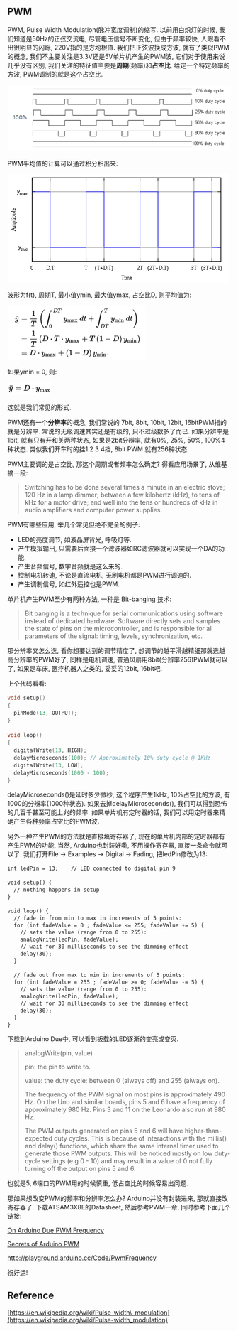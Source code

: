 ## PWM

PWM, Pulse Width Modulation\(脉冲宽度调制\)的缩写. 以前用白炽灯的时候, 我们知道是50Hz的正弦交流电, 尽管电压信号不断变化, 但由于频率较快, 人眼看不出很明显的闪烁, 220V指的是方均根值. 我们把正弦波换成方波, 就有了类似PWM的概念, 我们不主要关注是3.3V还是5V单片机产生的PWM波, 它们对于使用来说几乎没有区别, 我们关注的特征值主要是**周期**\(频率\)和**占空比**, 给定一个特定频率的方波, PWM调制的就是这个占空比.

![](/assets/占空比.png)

PWM平均值的计算可以通过积分积出来:

![](/assets/PWM1.png)

波形为f\(t\), 周期T, 最小值ymin, 最大值ymax, 占空比D, 则平均值为:

![](/assets/PWM平均值.png)

如果ymin = 0, 则:

![](/assets/PWM平均值3.png)

这就是我们常见的形式.

PWM还有一个**分辨率**的概念, 我们常说的 7bit, 8bit, 10bit, 12bit, 16bitPWM指的就是分辨率. 常说的无级调速其实还是有级的, 只不过级数多了而已. 如果分辨率是1bit, 就有只有开和关两种状态, 如果是2bit分辨率, 就有0%, 25%, 50%, 100%4种状态. 类似我们开车时的挂1 2 3 4挡, 8bit PWM 就有256种状态.

PWM主要调的是占空比, 那这个周期或者频率怎么确定? 得看应用场景了, 从维基摘一段:

> Switching has to be done several times a minute in an electric stove; 120 Hz in a lamp dimmer; between a few kilohertz \(kHz\), to tens of kHz for a motor drive; and well into the tens or hundreds of kHz in audio amplifiers and computer power supplies.

PWM有哪些应用, 举几个常见但绝不完全的例子:

* LED的亮度调节, 如液晶屏背光, 呼吸灯等.
* 产生模拟输出, 只需要后面接一个滤波器如RC滤波器就可以实现一个DA的功能.
* 产生音频信号, 数字音频就是这么来的.
* 控制电机转速, 不论是直流电机, 无刷电机都是PWM进行调速的.
* 产生调制信号, 如红外遥控也是PWM.

单片机产生PWM至少有两种方法, 一种是 Bit-banging 技术:

> Bit banging is a technique for serial communications using software instead of dedicated hardware. Software directly sets and samples the state of pins on the microcontroller, and is responsible for all parameters of the signal: timing, levels, synchronization, etc.

那分辨率又怎么选, 看你想要达到的调节精度了, 想调节的越平滑越精细那就选越高分辨率的PWM好了,  同样是电机调速, 普通风扇用8bit\(分辨率256\)PWM就可以了, 如果是车床, 医疗机器人之类的, 妥妥的12bit, 16bit吧.

上个代码看看:

```c
void setup()
{
  pinMode(13, OUTPUT);
}

void loop()
{
  digitalWrite(13, HIGH);
  delayMicroseconds(100); // Approximately 10% duty cycle @ 1KHz
  digitalWrite(13, LOW);
  delayMicroseconds(1000 - 100);
}
```

delayMicroseconds\(\)是延时多少微秒, 这个程序产生1kHz, 10%占空比的方波, 有1000的分辨率\(1000种状态\). 如果去掉delayMicroseconds\(\), 我们可以得到恐怖的几百千甚至可能上兆的频率. 如果单片机有定时器的话, 我们可以用定时器来精确产生各种频率占空比的PWM波.

另外一种产生PWM的方法就是直接填寄存器了, 现在的单片机内部的定时器都有产生PWM的功能, 当然, Arduino也封装好嘞, 不用操作寄存器, 直接一条命令就可以了. 我们打开File -&gt; Examples -&gt; Digital -&gt; Fading, 把ledPin修改为13:

```
int ledPin = 13;    // LED connected to digital pin 9

void setup() {
  // nothing happens in setup
}

void loop() {
  // fade in from min to max in increments of 5 points:
  for (int fadeValue = 0 ; fadeValue <= 255; fadeValue += 5) {
    // sets the value (range from 0 to 255):
    analogWrite(ledPin, fadeValue);
    // wait for 30 milliseconds to see the dimming effect
    delay(30);
  }

  // fade out from max to min in increments of 5 points:
  for (int fadeValue = 255 ; fadeValue >= 0; fadeValue -= 5) {
    // sets the value (range from 0 to 255):
    analogWrite(ledPin, fadeValue);
    // wait for 30 milliseconds to see the dimming effect
    delay(30);
  }
}
```

下载到Arduino Due中, 可以看到板载的LED逐渐的变亮或变灭.

> analogWrite\(pin, value\)
>
> pin: the pin to write to.
>
> value: the duty cycle: between 0 \(always off\) and 255 \(always on\).
>
> The frequency of the PWM signal on most pins is approximately 490 Hz. On the Uno and similar boards, pins 5 and 6 have a frequency of approximately 980 Hz. Pins 3 and 11 on the Leonardo also run at 980 Hz.
>
> The PWM outputs generated on pins 5 and 6 will have higher-than-expected duty cycles. This is because of interactions with the millis\(\) and delay\(\) functions, which share the same internal timer used to generate those PWM outputs. This will be noticed mostly on low duty-cycle settings \(e.g 0 - 10\) and may result in a value of 0 not fully turning off the output on pins 5 and 6.

也就是5, 6端口的PWM用的时候慎重, 低占空比的时候容易出问题.

那如果想改变PWM的频率和分辨率怎么办? Arduino并没有封装进来, 那就直接改寄存器了. 下载ATSAM3X8E的Datasheet, 然后参考PWM一章, 同时参考下面几个链接: 

[On Arduino Due PWM Frequency](http://www.kerrywong.com/2014/09/21/on-arduino-due-pwm-frequency/)

[Secrets of Arduino PWM](https://www.arduino.cc/en/Tutorial/SecretsOfArduinoPWM)

http://playground.arduino.cc/Code/PwmFrequency

祝好运!

## Reference

[https://en.wikipedia.org/wiki/Pulse-width\_modulation](https://en.wikipedia.org/wiki/Pulse-width_modulation)

